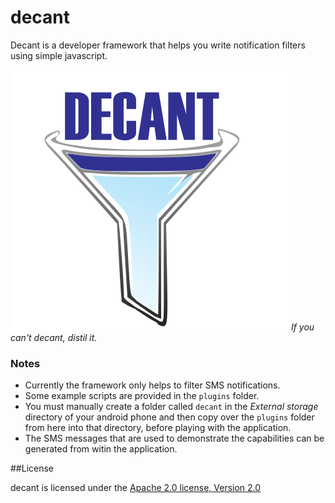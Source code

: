 decant
======

Decant is a developer framework that helps you write notification filters using
simple javascript.

![alt text][logo]
_If you can't decant, distil it._


### Notes

- Currently the framework only helps to filter SMS notifications.
- Some example scripts are provided in the ```plugins``` folder.
- You must manually create a folder called ```decant``` in the *External
storage* directory of your android phone and then copy over the ```plugins```
folder from here into that directory, before playing with the application.
- The SMS messages that are used to demonstrate the capabilities can be
generated from witin the application.

##License

decant is licensed under the [Apache 2.0 license, Version 2.0
](LICENSE)

[logo]: res/drawable/logo.png "distil it."